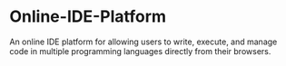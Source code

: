 # Online-IDE-Platform
An online IDE platform for allowing users to write, execute, and manage code in multiple programming languages directly from their browsers.
